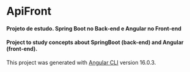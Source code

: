 # ApiFront

#### Projeto de estudo. Spring Boot no Back-end e Angular no Front-end
#### Project to study concepts about SpringBoot (back-end) and Angular (front-end).

This project was generated with [Angular CLI](https://github.com/angular/angular-cli) version 16.0.3.
